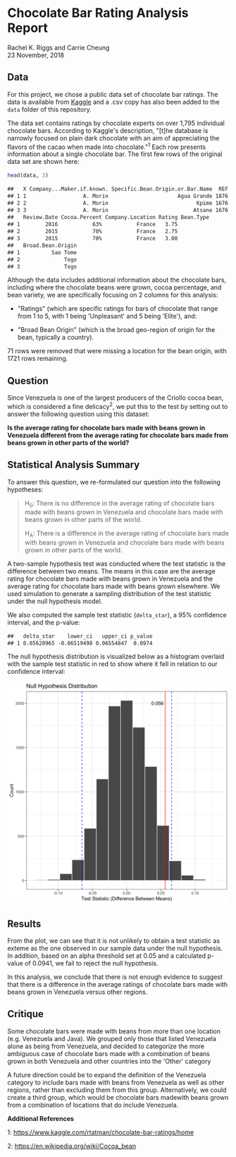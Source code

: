 Chocolate Bar Rating Analysis Report
================
Rachel K. Riggs and Carrie Cheung
<br>23 November, 2018

Data
----

For this project, we chose a public data set of chocolate bar ratings. The data is available from [Kaggle](https://www.kaggle.com/rtatman/chocolate-bar-ratings) and a .csv copy has also been added to the `data` folder of this repository.

The data set contains ratings by chocolate experts on over 1,795 individual chocolate bars. According to Kaggle's description, "\[t\]he database is narrowly focused on plain dark chocolate with an aim of appreciating the flavors of the cacao when made into chocolate."<sup>1</sup> Each row presents information about a single chocolate bar. The first few rows of the original data set are shown here:

``` r
head(data, 3)
```

    ##   X Company...Maker.if.known. Specific.Bean.Origin.or.Bar.Name  REF
    ## 1 1                  A. Morin                      Agua Grande 1876
    ## 2 2                  A. Morin                            Kpime 1676
    ## 3 3                  A. Morin                           Atsane 1676
    ##   Review.Date Cocoa.Percent Company.Location Rating Bean.Type
    ## 1        2016           63%           France   3.75          
    ## 2        2015           70%           France   2.75          
    ## 3        2015           70%           France   3.00          
    ##   Broad.Bean.Origin
    ## 1          Sao Tome
    ## 2              Togo
    ## 3              Togo

Although the data includes additional information about the chocolate bars, including where the chocolate beans were grown, cocoa percentage, and bean variety, we are specifically focusing on 2 columns for this analysis:

-   "Ratings" (which are specific ratings for bars of chocolate that range from 1 to 5, with 1 being 'Unpleasant' and 5 being 'Elite'), and:

-   "Broad Bean Origin" (which is the broad geo-region of origin for the bean, typically a country).

71 rows were removed that were missing a location for the bean origin, with 1721 rows remaining.

Question
--------

Since Venezuela is one of the largest producers of the Criollo cocoa bean, which is considered a fine delicacy<sup>2</sup>, we put this to the test by setting out to answer the following question using this dataset:

**Is the average rating for chocolate bars made with beans grown in Venezuela different from the average rating for chocolate bars made from beans grown in other parts of the world?**

Statistical Analysis Summary
----------------------------

To answer this question, we re-formulated our question into the following hypotheses:

> H<sub>0</sub>: There is no difference in the average rating of chocolate bars made with beans grown in Venezuela and chocolate bars made with beans grown in other parts of the world.
>
> H<sub>A</sub>: There is a difference in the average rating of chocolate bars made with beans grown in Venezuela and chocolate bars made with beans grown in other parts of the world.

A two-sample hypothesis test was conducted where the test statistic is the difference between two means. The means in this case are the average rating for chocolate bars made with beans grown in Venezuela and the average rating for chocolate bars made with beans grown elsewhere. We used simulation to generate a sampling distribution of the test statistic under the null hypothesis model.

We also computed the sample test statistic (`delta_star`), a 95% confidence interval, and the p-value:

    ##   delta_star    lower_ci   upper_ci p_value
    ## 1 0.05620965 -0.06519498 0.06554847  0.0974

The null hypothesis distribution is visualized below as a histogram overlaid with the sample test statistic in red to show where it fell in relation to our confidence interval:

![](../results/choc_ratings_analysis_viz.png)

Results
-------

From the plot, we can see that it is not unlikely to obtain a test statistic as exteme as the one observed in our sample data under the null hypothesis. In addition, based on an alpha threshold set at 0.05 and a calculated p-value of 0.0941, we fail to reject the null hypothesis.

In this analysis, we conclude that there is not enough evidence to suggest that there is a difference in the average ratings of chocolate bars made with beans grown in Venezuela versus other regions.

Critique
--------

Some chocolate bars were made with beans from more than one location (e.g. Venezuela and Java). We grouped only those that listed Venezuela alone as being from Venezuela, and decided to categorize the more ambiguous case of chocolate bars made with a combination of beans grown in both Venezuela and other countries into the 'Other' category

A future direction could be to expand the definition of the Venezuela category to include bars made with beans from Venezuela as well as other regions, rather than excluding them from this group. Alternatively, we could create a third group, which would be chocolate bars madewith beans grown from a combination of locations that do include Venezuela.

**Additional References**

1: <https://www.kaggle.com/rtatman/chocolate-bar-ratings/home>

2: <https://en.wikipedia.org/wiki/Cocoa_bean>
